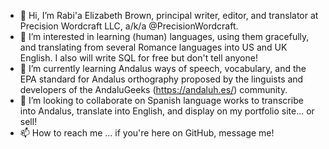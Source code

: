 - 👋 Hi, I’m Rabi'a Elizabeth Brown, principal writer, editor, and translator at Precision Wordcraft LLC, a/k/a @PrecisionWordcraft.
- 👀 I’m interested in learning (human) languages, using them gracefully, and translating from several Romance languages into US and UK English. I also will write SQL for free but don't tell anyone!
- 🌱 I’m currently learning Andalus ways of speech, vocabulary, and the EPA standard for Andalus orthography proposed by the linguists and developers of the AndaluGeeks (https://andaluh.es/) community. 
- 💞️ I’m looking to collaborate on Spanish language works to transcribe into Andalus, translate into English, and display on my portfolio site... or sell! 
- 📫 How to reach me ... if you're here on GitHub, message me! 

<!---
PrecisionWordcraft/PrecisionWordcraft is a ✨ special ✨ repository because its `README.md` (this file) appears on your GitHub profile.
You can click the Preview link to take a look at your changes.
--->
